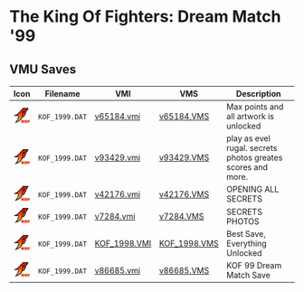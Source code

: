 # The King Of Fighters: Dream Match '99

## VMU Saves

| Icon | Filename | VMI | VMS | Description |
|------|----------|-----|-----|-------------|
| ![The King Of Fighters: Dream Match '99](../icons/KOF_1999.DAT.GIF) | `KOF_1999.DAT` | [v65184.vmi](v65184.vmi) | [v65184.VMS](v65184.VMS) | Max points and all artwork is unlocked  |
| ![The King Of Fighters: Dream Match '99](../icons/KOF_1999.DAT.GIF) | `KOF_1999.DAT` | [v93429.vmi](v93429.vmi) | [v93429.VMS](v93429.VMS) | play as evel rugal. secrets photos greates scores and more.   |
| ![The King Of Fighters: Dream Match '99](../icons/KOF_1999.DAT.GIF) | `KOF_1999.DAT` | [v42176.vmi](v42176.vmi) | [v42176.VMS](v42176.VMS) | OPENING ALL SECRETS  |
| ![The King Of Fighters: Dream Match '99](../icons/KOF_1999.DAT.GIF) | `KOF_1999.DAT` | [v7284.vmi](v7284.vmi) | [v7284.VMS](v7284.VMS) | SECRETS PHOTOS  |
| ![The King Of Fighters: Dream Match '99](../icons/KOF_1999.DAT.GIF) | `KOF_1999.DAT` | [KOF_1998.VMI](KOF_1998.VMI) | [KOF_1998.VMS](KOF_1998.VMS) | Best Save, Everything Unlocked |
| ![The King Of Fighters: Dream Match '99](../icons/KOF_1999.DAT.GIF) | `KOF_1999.DAT` | [v86685.vmi](v86685.vmi) | [v86685.VMS](v86685.VMS) | KOF 99 Dream Match Save |
